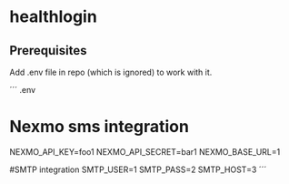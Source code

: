 # healthlogin


## Prerequisites
Add .env file in repo (which is ignored) to work with it.


´´´
.env
# Nexmo sms integration
NEXMO_API_KEY=foo1
NEXMO_API_SECRET=bar1
NEXMO_BASE_URL=1

#SMTP integration
SMTP_USER=1
SMTP_PASS=2
SMTP_HOST=3
´´´